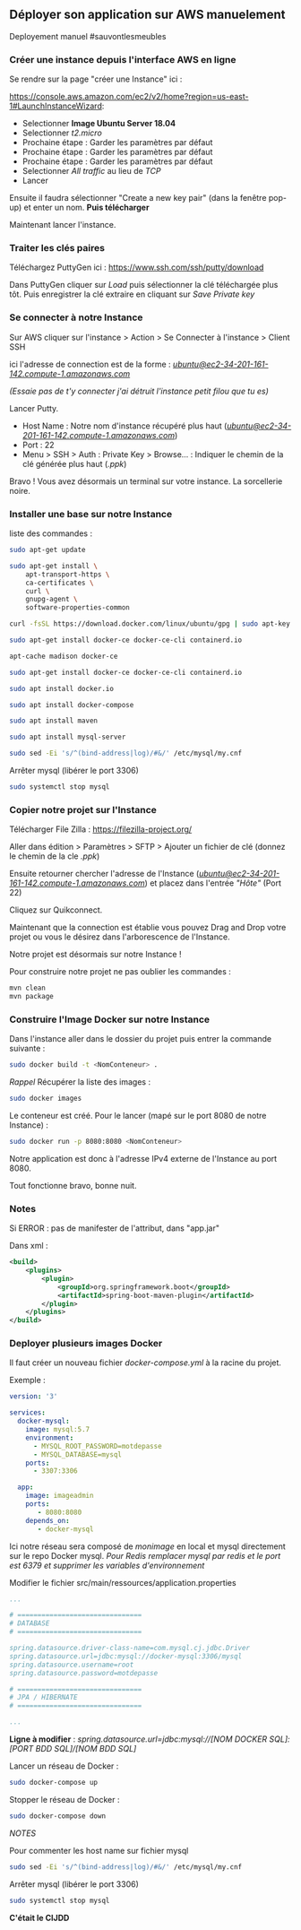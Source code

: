 
## Déployer son application sur AWS manuelement 

Deployement manuel #sauvontlesmeubles

### Créer une instance depuis l'interface AWS en ligne 

Se rendre sur la page "créer une Instance" ici :

https://console.aws.amazon.com/ec2/v2/home?region=us-east-1#LaunchInstanceWizard:

- Selectionner **Image Ubuntu Server 18.04**
- Selectionner *t2.micro*
- Prochaine étape : Garder les paramètres par défaut
- Prochaine étape : Garder les paramètres par défaut
- Prochaine étape : Garder les paramètres par défaut
- Selectionner *All traffic* au lieu de *TCP*
- Lancer

Ensuite il faudra sélectionner "Create a new key pair" (dans la fenêtre pop-up) et enter un nom.
**Puis télécharger**

Maintenant lancer l'instance.

### Traiter les clés paires

Téléchargez PuttyGen ici : https://www.ssh.com/ssh/putty/download

Dans PuttyGen cliquer sur *Load* puis sélectionner la clé téléchargée plus tôt.
Puis enregistrer la clé extraire en cliquant sur *Save Private key*

### Se connecter à notre Instance 

Sur AWS cliquer sur l'instance > Action > Se Connecter à l'instance > Client SSH 

ici l'adresse de connection est de la forme : *ubuntu@ec2-34-201-161-142.compute-1.amazonaws.com*

*(Essaie pas de t'y connecter j'ai détruit l'instance petit filou que tu es)*

Lancer Putty.

- Host Name : Notre nom d'instance récupéré plus haut (*ubuntu@ec2-34-201-161-142.compute-1.amazonaws.com*)
- Port : 22
- Menu > SSH > Auth : Private Key > Browse... : Indiquer le chemin de la clé générée plus haut (*.ppk*)

Bravo ! Vous avez désormais un terminal sur votre instance. La sorcellerie noire.

### Installer une base sur notre Instance

liste des commandes :

```bash
sudo apt-get update
```

```bash
sudo apt-get install \
    apt-transport-https \
    ca-certificates \
    curl \
    gnupg-agent \
    software-properties-common
```

```bash
curl -fsSL https://download.docker.com/linux/ubuntu/gpg | sudo apt-key add -
```

```bash
sudo apt-get install docker-ce docker-ce-cli containerd.io
```

```bash
apt-cache madison docker-ce
```

```bash
sudo apt-get install docker-ce docker-ce-cli containerd.io
```

```bash
sudo apt install docker.io
```

```bash
sudo apt install docker-compose
```

```bash
sudo apt install maven
```

```bash
sudo apt install mysql-server
```

```bash
sudo sed -Ei 's/^(bind-address|log)/#&/' /etc/mysql/my.cnf
```

Arrêter mysql (libérer le port 3306)

```bash
sudo systemctl stop mysql
```

### Copier notre projet sur l'Instance

Télécharger File Zilla : https://filezilla-project.org/

Aller dans édition > Paramètres > SFTP > Ajouter un fichier de clé (donnez le chemin de la cle *.ppk*)

Ensuite retourner chercher l'adresse de l'Instance (*ubuntu@ec2-34-201-161-142.compute-1.amazonaws.com*)
et placez dans l'entrée *"Hôte"* (Port 22)

Cliquez sur Quikconnect.

Maintenant que la connection est établie vous pouvez Drag and Drop votre projet ou vous le désirez dans l'arborescence de l'Instance.

Notre projet est désormais sur notre Instance !

Pour construire notre projet ne pas oublier les commandes :

```bash
mvn clean
mvn package
```

### Construire l'Image Docker sur notre Instance 

Dans l'instance aller dans le dossier du projet puis entrer la commande suivante :

```bash
sudo docker build -t <NomConteneur> .
```

*Rappel* Récupérer la liste des images :

```bash
sudo docker images
```

Le conteneur est créé. Pour le lancer (mapé sur le port 8080 de notre Instance) :

```bash
sudo docker run -p 8080:8080 <NomConteneur>
```

Notre application est donc à l'adresse IPv4 externe de l'Instance au port 8080.

Tout fonctionne bravo, bonne nuit.

### Notes 

Si ERROR : pas de manifester de l'attribut, dans "app.jar"

Dans xml :

```xml
<build>
    <plugins>
        <plugin>
            <groupId>org.springframework.boot</groupId>
            <artifactId>spring-boot-maven-plugin</artifactId>
        </plugin>
    </plugins>
</build>
```

### Deployer plusieurs images Docker 

Il faut créer un nouveau fichier *docker-compose.yml* à la racine du projet.

Exemple : 

```yaml
version: '3'

services:
  docker-mysql:
    image: mysql:5.7
    environment:
      - MYSQL_ROOT_PASSWORD=motdepasse
      - MYSQL_DATABASE=mysql
    ports:
      - 3307:3306

  app:
    image: imageadmin
    ports:
       - 8080:8080
    depends_on:
       - docker-mysql
```

Ici notre réseau sera composé de *monimage* en local et mysql directement sur le repo Docker mysql.
*Pour Redis remplacer mysql par redis et le port est 6379 et supprimer les variables d'environnement*

Modifier le fichier src/main/ressources/application.properties

```yaml
...

# ===============================
# DATABASE
# ===============================

spring.datasource.driver-class-name=com.mysql.cj.jdbc.Driver
spring.datasource.url=jdbc:mysql://docker-mysql:3306/mysql
spring.datasource.username=root
spring.datasource.password=motdepasse

# ===============================
# JPA / HIBERNATE
# ===============================

...
```

**Ligne à modifier** : *spring.datasource.url=jdbc:mysql://[NOM DOCKER SQL]:[PORT BDD SQL]/[NOM BDD SQL]*

Lancer un réseau de Docker :

```bash
sudo docker-compose up
```

Stopper le réseau de Docker :

```bash
sudo docker-compose down
```

*NOTES*

Pour commenter les host name sur fichier mysql 

```bash
sudo sed -Ei 's/^(bind-address|log)/#&/' /etc/mysql/my.cnf
```

Arrêter mysql (libérer le port 3306)

```bash
sudo systemctl stop mysql
```

**C'était le CIJDD**

